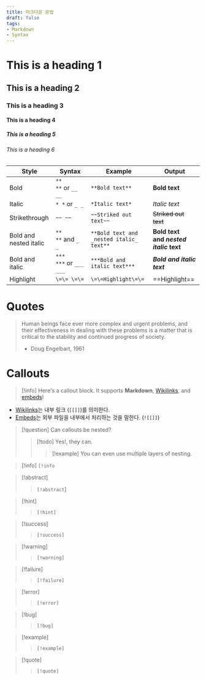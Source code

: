 ```yaml
---
title: 마크다운 문법
draft: false
tags:
- Markdown
- Syntax
---
```


# This is a heading 1

## This is a heading 2

### This is a heading 3

#### This is a heading 4

##### This is a heading 5

###### This is a heading 6

|Style|Syntax|Example|Output|
|-----|------|-------|------|
|Bold|`** **` or `__ __`|`**Bold text**`|**Bold text**|
|Italic|`* *` or `_ _`|`*Italic text*`|*Italic text*|
|Strikethrough|`~~ ~~`|`~~Striked out text~~`|~~Striked out text~~|
|Bold and nested italic|`** **` and `_ _`|`**Bold text and _nested italic_ text**`|**Bold text and *nested italic* text**|
|Bold and italic|`*** ***` or `___ ___`|`***Bold and italic text***`|***Bold and italic text***|
|Highlight|`\=\= \=\=`|`\=\=Highlight\=\=`|==Highlight==|

# Quotes

 > 
 > Human beings face ever more complex and urgent problems, and their effectiveness in dealing with these problems is a matter that is critical to the stability and continued progress of society. 
 > 
 > - Doug Engelbart, 1961

# Callouts

 > 
 > \[!info\]
 > Here's a callout block. 
 > It supports **Markdown**, [Wikilinks](../../Internal%20link.md), and [embeds](../../Embed%20files.md)!

* [Wikilinks](https://help.obsidian.md/Linking+notes+and+files/Internal+links)는 내부 링크 (`[[]]`)를 의미한다.
* [Embeds](https://help.obsidian.md/Linking+notes+and+files/Embedding+files)는 외부 파일을 내부에서 처리하는 것을 말한다. (`![[]]`)

 > 
 > \[!question\] Can callouts be nested? 
 > 
 >  > 
 >  > \[!todo\] Yes!, they can.
 >  > 
 >  >  > 
 >  >  > \[!example\] You can even use multiple layers of nesting.

 > 
 > \[!info\]
 > `[!info`

 > 
 > \[!abstract\]
 > 
 >  > 
 >  > `[!abstract`\]

 > 
 > \[!hint\]
 > 
 >  > 
 >  > `[!hint]`

 > 
 > \[!success\]
 > 
 >  > 
 >  > `[!success]`

 > 
 > \[!warning\]
 > 
 >  > 
 >  > `[!warning]`

 > 
 > \[!failure\]
 > 
 >  > 
 >  > `[!failure]`

 > 
 > \[!error\]
 > 
 >  > 
 >  > `[!error]`

 > 
 > \[!bug\]
 > 
 >  > 
 >  > `[!bug]`

 > 
 > \[!example\]
 > 
 >  > 
 >  > `[!example]`

 > 
 > \[!quote\]
 > 
 >  > 
 >  > `[!quote]`
